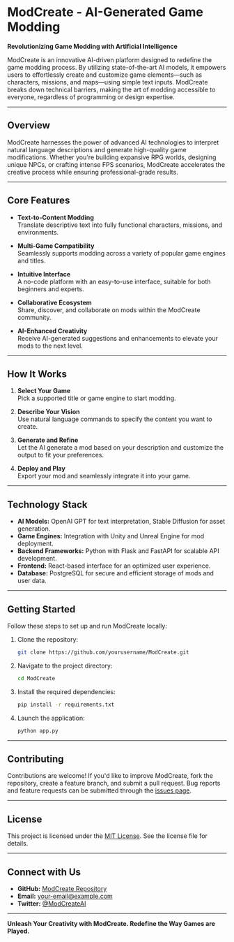 # ModCreate - AI-Generated Game Modding

**Revolutionizing Game Modding with Artificial Intelligence**

ModCreate is an innovative AI-driven platform designed to redefine the game modding process. By utilizing state-of-the-art AI models, it empowers users to effortlessly create and customize game elements—such as characters, missions, and maps—using simple text inputs. ModCreate breaks down technical barriers, making the art of modding accessible to everyone, regardless of programming or design expertise.

---

## **Overview**

ModCreate harnesses the power of advanced AI technologies to interpret natural language descriptions and generate high-quality game modifications. Whether you're building expansive RPG worlds, designing unique NPCs, or crafting intense FPS scenarios, ModCreate accelerates the creative process while ensuring professional-grade results.

---

## **Core Features**

- **Text-to-Content Modding**  
  Translate descriptive text into fully functional characters, missions, and environments.

- **Multi-Game Compatibility**  
  Seamlessly supports modding across a variety of popular game engines and titles.

- **Intuitive Interface**  
  A no-code platform with an easy-to-use interface, suitable for both beginners and experts.

- **Collaborative Ecosystem**  
  Share, discover, and collaborate on mods within the ModCreate community.

- **AI-Enhanced Creativity**  
  Receive AI-generated suggestions and enhancements to elevate your mods to the next level.

---

## **How It Works**

1. **Select Your Game**  
   Pick a supported title or game engine to start modding.

2. **Describe Your Vision**  
   Use natural language commands to specify the content you want to create.

3. **Generate and Refine**  
   Let the AI generate a mod based on your description and customize the output to fit your preferences.

4. **Deploy and Play**  
   Export your mod and seamlessly integrate it into your game.

---

## **Technology Stack**

- **AI Models:** OpenAI GPT for text interpretation, Stable Diffusion for asset generation.  
- **Game Engines:** Integration with Unity and Unreal Engine for mod deployment.  
- **Backend Frameworks:** Python with Flask and FastAPI for scalable API development.  
- **Frontend:** React-based interface for an optimized user experience.  
- **Database:** PostgreSQL for secure and efficient storage of mods and user data.

---

## **Getting Started**

Follow these steps to set up and run ModCreate locally:

1. Clone the repository:
   ```bash
   git clone https://github.com/yourusername/ModCreate.git
   ```
2. Navigate to the project directory:
   ```bash
   cd ModCreate
   ```
3. Install the required dependencies:
   ```bash
   pip install -r requirements.txt
   ```
4. Launch the application:
   ```bash
   python app.py
   ```

---

## **Contributing**

Contributions are welcome! If you'd like to improve ModCreate, fork the repository, create a feature branch, and submit a pull request. Bug reports and feature requests can be submitted through the [issues page](https://github.com/yourusername/ModCreate/issues).

---

## **License**

This project is licensed under the [MIT License](LICENSE). See the license file for details.

---

## **Connect with Us**

- **GitHub:** [ModCreate Repository](https://github.com/yourusername/ModCreate)  
- **Email:** your-email@example.com  
- **Twitter:** [@ModCreateAI](https://twitter.com/ModCreateAI)

---

**Unleash Your Creativity with ModCreate. Redefine the Way Games are Played.**
